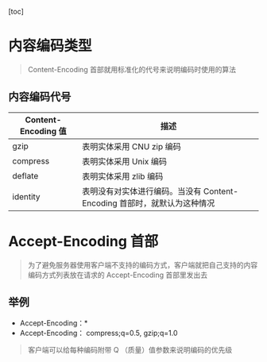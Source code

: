 [toc]

# 内容编码类型

> Content-Encoding 首部就用标准化的代号来说明编码时使用的算法

## 内容编码代号

| Content-Encoding 值 | 描述                                                                     |
| ------------------- | ------------------------------------------------------------------------ |
| gzip                | 表明实体采用 CNU zip 编码                                                |
| compress            | 表明实体采用 Unix 编码                                                   |
| deflate             | 表明实体采用 zlib 编码                                                   |
| identity            | 表明没有对实体进行编码。当没有 Content-Encoding 首部时，就默认为这种情况 |

# Accept-Encoding 首部

> 为了避免服务器使用客户端不支持的编码方式，客户端就把自己支持的内容编码方式列表放在请求的 Accept-Encoding 首部里发出去

## 举例

- Accept-Encoding：\*
- Accept-Encoding： compress;q=0.5, gzip;q=1.0

> 客户端可以给每种编码附带 Q （质量）值参数来说明编码的优先级
